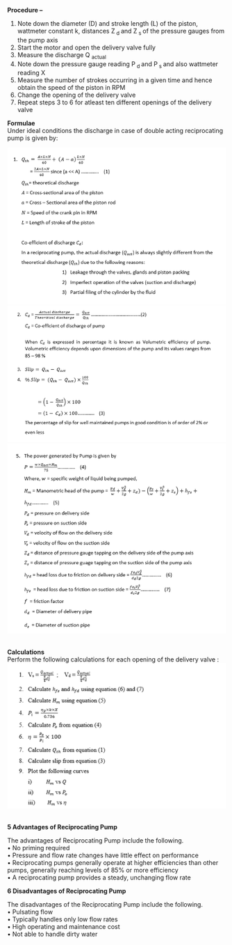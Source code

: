 <b>Procedure – </b><br>

1. Note down the diameter (D) and stroke length (L) of the piston, wattmeter constant k, distances Z<sub> d </sub> and Z<sub> s </sub> of the pressure gauges from the pump axis<br>
2. Start the motor and open the delivery valve fully<br>
3. Measure the discharge Q <sub> actual </sub><br>
4. Note down the pressure gauge reading P<sub> d </sub> and P<sub> s </sub> and also wattmeter reading X<br>
5. Measure the number of strokes occurring in a given time and hence obtain the speed of the piston in RPM<br>
6. Change the opening of the delivery valve<br>
7. Repeat steps 3 to 6 for atleast ten different openings of the delivery valve<br> 

<b>Formulae </b><br>
Under ideal conditions the discharge in case of double acting reciprocating pump is given by:<br>
<!-- 1. Q<sub>th</sub>= ALN/60 – (A – a)LN/60<br>
= 2ALN/60 since (a << A) ......(1)<br>
Q<sub> th </sub> = theoretical discharge<br>
A = Cross-sectional area of the piston<br>
a = Cross – Sectional area of the piston rod<br>
N = Speed of the crank pin in RPM<br>
L = Length of stroke of the piston<br>
Co-efficient of discharge (C <sub> d </sub>):<br>
In a reciprocating pump, the actual discharge (Q<sub> act </sub>) is always slightly different from the theoretical discharge (Qth) due to the following reasons:<br>
(1) Leakage through the valves, glands and piston packing<br>
(2) Imperfect operation of the valves (suction and discharge)<br>
(3) Partial filing of the cylinder by the fluid<br>
2. C <sub> d </sub> = Actual discharge/Theoretical discharge = Q<sub> act </sub> / Q<sub> th </sub> ………….. (2)<br>
C <sub> d </sub> = Co-efficient of discharge of pump<br>
When C <sub> d </sub> is expressed in percentage it is known as Volumetric efficiency of pump. Volumetric efficiency depends upon dimensions of the pump and its values ranges from 85 – 98 %<br/>
3. Slip = Q <sub> th </sub> – Q <sub> act </sub> <br/>
% Slip = (Q <sub> th </sub> – Q <sub> act </sub>) *100/ Q <sub> th </sub> <br/> 
= (1 - Q <sub> act </sub>/Q <sub> th </sub>) *100 <br/>
= (1- C <sub> d </sub>)*100 .....(3) <br/>
The percentage of slip for well maintained pumps in good condition is of order of 2% or even less<br>
4. The power generated by Pump is given by<br/>
P = wQ<sub> act </sub> H <sub> m </sub> /75 …………..    (4)<br/>
Where, w = specific weight of liquid being pumped,<br>
Hm = Manometric head of the pump = …………..    (5)<br>
P<sub> d </sub> = pressure on delivery side<br>
P<sub> s </sub> = pressure on suction side<br>
V<sub> d </sub> = velocity of flow on the delivery side<br>
V<sub> s </sub> = velocity of flow on the suction side<br>
Z<sub> d </sub> = distance of pressure guage tapping on the delivery side of the pump axis<br>
Z<sub> s </sub> = distance of pressure guage tapping on the suction side of the pump axis<br>
H<sub> fd </sub> = head loss due to friction on delivery side = …………..    (6)<br>
H<sub> fs </sub> = head loss due to friction on suction side = …………..    (7)<br>
F = friction factor<br>
d<sub> d </sub> = Diameter of delivery pipe<br>
d<sub> s </sub> = Diameter of suction pipe<br><br> -->
<img src="images/formula_1.PNG"><br>
<img src="images/formula_2.PNG"><br>
<img src="images/formula_3.PNG"><br><br>

<b>Calculations</b><br>
Perform the following calculations for each opening of the delivery valve : <br>
<img src="images/calculation.png"><br><br>

<!-- <b>Observations - </b><br>

1. Diameter of the piston, D = …………..<br>
2. Stroke length of the piston, L = ………….<br>
3. Wattmeter constant, k = …………….<br>
4. Diameter of delivery Pipe, d<sub> d </sub> = ………….<br>
5. Diameter of suction Pipe, d<sub> s </sub> = ……………<br>
6. Distance of pressure gauge tapping on the delivery side of the pump axis, Z<sub> d </sub> = …………..<br>
7. Distance of pressure gauge tapping on the suction side of the pump axis, Z<sub> s </sub> = …………….<br>

<img src="images/Screenshot 2023-05-19 095417.jpg" alt="images/Screenshot 2023-05-19 095417.jpg" class="center"><br>

<b> 8.4 Graphs </b> <br>

Plot the following curves <br>
(1)	Speed Vs. <br>
(2)	Speed Vs. <br>
(3)	Speed Vs.<br> -->

<b>5 Advantages of Reciprocating Pump</b><br>

The advantages of Reciprocating Pump include the following.<br>
•	No priming required<br>
•	Pressure and flow rate changes have little effect on performance<br>
•	Reciprocating pumps generally operate at higher efficiencies than other pumps, generally reaching levels of 85% or more efficiency<br>
•	A reciprocating pump provides a steady, unchanging flow rate<br>

<b>6 Disadvantages of Reciprocating Pump</b><br>

The disadvantages of the Reciprocating Pump include the following.<br>
•	Pulsating flow<br>
•	Typically handles only low flow rates<br>
•	High operating and maintenance cost<br>
•	Not able to handle dirty water<br>
